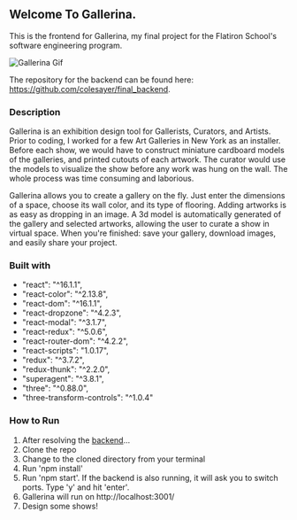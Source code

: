 ## Welcome To Gallerina.

This is the frontend for Gallerina, my final project for the Flatiron School's software engineering program.

![Gallerina Gif](https://media.giphy.com/media/9Dm6YRzgn2Qoahe75c/giphy.gif)

The repository for the backend can be found here: <a href="https://github.com/colesayer/final_backend">https://github.com/colesayer/final_backend</a>.

### Description
Gallerina is an exhibition design tool for Gallerists, Curators, and Artists. Prior to coding, I worked for a few Art Galleries in New York as an installer. Before each show, we would have to construct miniature cardboard models of the galleries, and printed cutouts of each artwork. The curator would use the models to visualize the show before any work was hung on the wall. The whole process was time consuming and laborious.

Gallerina allows you to create a gallery on the fly. Just enter the dimensions of a space, choose its wall color, and its type of flooring. Adding artworks is as easy as dropping in an image. A 3d model is automatically generated of the gallery and selected artworks, allowing the user to curate a show in virtual space. When you're finished: save your gallery, download images, and easily share your project.

### Built with
* "react": "^16.1.1",
* "react-color": "^2.13.8",
* "react-dom": "^16.1.1",
* "react-dropzone": "^4.2.3",
* "react-modal": "^3.1.7",
* "react-redux": "^5.0.6",
* "react-router-dom": "^4.2.2",
* "react-scripts": "1.0.17",
* "redux": "^3.7.2",
* "redux-thunk": "^2.2.0",
* "superagent": "^3.8.1",
* "three": "^0.88.0",
* "three-transform-controls": "^1.0.4"


### How to Run

1.  After resolving the <a href="https://github.com/colesayer/final_backend">backend</a>...
2.  Clone the repo
3.  Change to the cloned directory from your terminal
4.  Run 'npm install'
5.  Run 'npm start'.  If the backend is also running, it will ask you to switch ports. Type 'y' and hit 'enter'.
6.  Gallerina will run on http://localhost:3001/
7. Design some shows!
